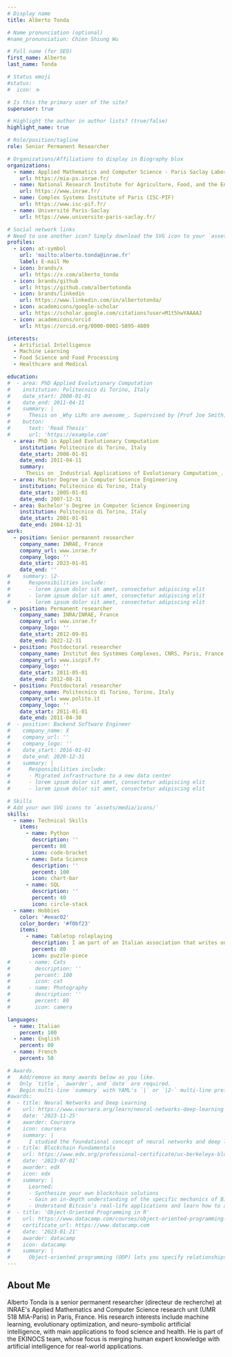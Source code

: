 ```yaml
---
# Display name
title: Alberto Tonda

# Name pronunciation (optional)
#name_pronunciation: Chien Shiung Wu

# Full name (for SEO)
first_name: Alberto
last_name: Tonda

# Status emoji
#status:
#  icon: ☕️

# Is this the primary user of the site?
superuser: true

# Highlight the author in author lists? (true/false)
highlight_name: true

# Role/position/tagline
role: Senior Permanent Researcher

# Organizations/Affiliations to display in Biography blox
organizations:
  - name: Applied Mathematics and Computer Science - Paris Saclay Laboratory
    url: https://mia-ps.inrae.fr/ 
  - name: National Research Institute for Agriculture, Food, and the Environment
    url: https://www.inrae.fr/
  - name: Complex Systems Institute of Paris (ISC-PIF)
    url: https://www.isc-pif.fr/
  - name: Université Paris-Saclay
    url: https://www.universite-paris-saclay.fr/

# Social network links
# Need to use another icon? Simply download the SVG icon to your `assets/media/icons/` folder.
profiles:
  - icon: at-symbol
    url: 'mailto:alberto.tonda@inrae.fr'
    label: E-mail Me
  - icon: brands/x
    url: https://x.com/alberto_tonda
  - icon: brands/github
    url: https://github.com/albertotonda
  - icon: brands/linkedin
    url: https://www.linkedin.com/in/albertotonda/
  - icon: academicons/google-scholar
    url: https://scholar.google.com/citations?user=M1t5hwYAAAAJ
  - icon: academicons/orcid
    url: https://orcid.org/0000-0001-5895-4809

interests:
  - Artificial Intelligence
  - Machine Learning
  - Food Science and Food Processing
  - Healthcare and Medical

education:
#  - area: PhD Applied Evolutionary Computation
#    institution: Politecnico di Torino, Italy
#    date_start: 2008-01-01
#    date_end: 2011-04-11
#    summary: |
#      Thesis on _Why LLMs are awesome_. Supervised by [Prof Joe Smith](https://example.com). Presented papers at 5 IEEE conferences with the contributions being published in 2 Springer journals.
#    button:
#      text: 'Read Thesis'
#      url: 'https://example.com'
  - area: PhD in Applied Evolutionary Computation
    institution: Politecnico di Torino, Italy
    date_start: 2008-01-01
    date_end: 2011-04-11
    summary:
      Thesis on _Industrial Applications of Evolutionary Computation_. Supervised by [Prof. Giovanni Squillero](https://staff.polito.it/giovanni.squillero/).
  - area: Master Degree in Computer Science Engineering
    institution: Politecnico di Torino, Italy
    date_start: 2005-01-01
    date_end: 2007-12-31
  - area: Bachelor's Degree in Computer Science Engineering
    institution: Politecnico di Torino, Italy
    date_start: 2001-01-01
    date_end: 2004-12-31
work:
  - position: Senior permanent researcher
    company_name: INRAE, France
    company_url: www.inrae.fr
    company_logo: ''
    date_start: 2023-01-01
    date_end: ''
#    summary: |2-
#      Responsibilities include:
#      - lorem ipsum dolor sit amet, consectetur adipiscing elit
#      - lorem ipsum dolor sit amet, consectetur adipiscing elit
#      - lorem ipsum dolor sit amet, consectetur adipiscing elit
  - position: Permanent researcher
    company_name: INRA/INRAE, France
    company_url: www.inrae.fr
    company_logo: ''
    date_start: 2012-09-01
    date_end: 2022-12-31
  - position: Postdoctoral researcher
    company_name: Institut des Systèmes Complexes, CNRS, Paris, France
    company_url: www.iscpif.fr
    company_logo: ''
    date_start: 2011-05-01
    date_end: 2012-08-31
  - position: Postdoctoral researcher
    company_name: Politecnico di Torino, Torino, Italy
    company_url: www.polito.it
    company_logo: ''
    date_start: 2011-01-01
    date_end: 2011-04-30
#  - position: Backend Software Engineer
#    company_name: X
#    company_url: ''
#    company_logo: ''
#    date_start: 2016-01-01
#    date_end: 2020-12-31
#    summary: |
#      Responsibilities include:
#      - Migrated infrastructure to a new data center
#      - lorem ipsum dolor sit amet, consectetur adipiscing elit
#      - lorem ipsum dolor sit amet, consectetur adipiscing elit

# Skills
# Add your own SVG icons to `assets/media/icons/`
skills:
  - name: Technical Skills
    items:
      - name: Python
        description: ''
        percent: 80
        icon: code-bracket
      - name: Data Science
        description: ''
        percent: 100
        icon: chart-bar
      - name: SQL
        description: ''
        percent: 40
        icon: circle-stack
  - name: Hobbies
    color: '#eeac02'
    color_border: '#f0bf23'
    items:
      - name: Tabletop roleplaying
        description: I am part of an Italian association that writes one-shot adventures for Dungeons&Dragons and other game systems. Take a look at our website, [Gruppo Chimera](https://www.gruppochimera.it)
        percent: 80
        icon: puzzle-piece
#      - name: Cats
#        description: ''
#        percent: 100
#        icon: cat
#      - name: Photography
#        description: ''
#        percent: 80
#        icon: camera

languages:
  - name: Italian
    percent: 100
  - name: English
    percent: 80
  - name: French
    percent: 50

# Awards.
#   Add/remove as many awards below as you like.
#   Only `title`, `awarder`, and `date` are required.
#   Begin multi-line `summary` with YAML's `|` or `|2-` multi-line prefix and indent 2 spaces below.
#awards:
#  - title: Neural Networks and Deep Learning
#    url: https://www.coursera.org/learn/neural-networks-deep-learning
#    date: '2023-11-25'
#    awarder: Coursera
#    icon: coursera
#    summary: |
#      I studied the foundational concept of neural networks and deep learning. By the end, I was familiar with the significant technological trends driving the rise of deep learning; build, train, and apply fully connected deep neural networks; implement efficient (vectorized) neural networks; identify key parameters in a neural network’s architecture; and apply deep learning to your own applications.
#  - title: Blockchain Fundamentals
#    url: https://www.edx.org/professional-certificate/uc-berkeleyx-blockchain-fundamentals
#    date: '2023-07-01'
#    awarder: edX
#    icon: edx
#    summary: |
#      Learned:
#      - Synthesize your own blockchain solutions
#      - Gain an in-depth understanding of the specific mechanics of Bitcoin
#      - Understand Bitcoin’s real-life applications and learn how to attack and destroy Bitcoin, Ethereum, smart contracts and Dapps, and alternatives to Bitcoin’s Proof-of-Work consensus algorithm
#  - title: 'Object-Oriented Programming in R'
#    url: https://www.datacamp.com/courses/object-oriented-programming-with-s3-and-r6-in-r
#    certificate_url: https://www.datacamp.com
#    date: '2023-01-21'
#    awarder: datacamp
#    icon: datacamp
#    summary: |
#      Object-oriented programming (OOP) lets you specify relationships between functions and the objects that they can act on, helping you manage complexity in your code. This is an intermediate level course, providing an introduction to OOP, using the S3 and R6 systems. S3 is a great day-to-day R programming tool that simplifies some of the functions that you write. R6 is especially useful for industry-specific analyses, working with web APIs, and building GUIs.
---
```


## About Me

Alberto Tonda is a senior permanent researcher (directeur de recherche) at INRAE's Applied Mathematics and Computer Science research unit (UMR 518 MIA-Paris) in Paris, France. His research interests include machine learning, evolutionary optimization, and neuro-symbolic artificial intelligence, with main applications to food science and health. He is part of the EKINOCS team, whose focus is merging human expert knowledge with artificial intelligence for real-world applications.
